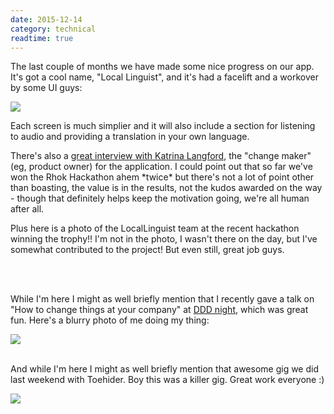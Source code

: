 ```yaml
---
date: 2015-12-14
category: technical
readtime: true
---
```

<p>The last couple of months we have made some nice progress on our app. It's got a cool name, "Local Linguist", and it's had a facelift and a workover by some UI guys:</p>
<img src="https://static.lachlanbarclay.net/pics/locallinguist.png" class="img-responsive" />
<p>
 Each screen is much simplier and it will also include a section for listening to audio and providing a translation in your own language.
</p>
<p>There's also a <a href="https://www.rhokaustralia.org/rhok-stories/2015/11/18/what-its-like-to-be-a-rhok-changemaker">great interview with Katrina Langford</a>, the "change maker" (eg, product owner) for the application. I could point out that so far we've won the Rhok Hackathon ahem *twice* but there's not a lot of point other than boasting, the value is in the results, not the kudos awarded on the way - though that definitely helps keep the motivation going, we're all human after all. </p>
<p>Plus here is a photo of the LocalLinguist team at the recent hackathon winning the trophy!! I'm not in the photo, I wasn't there on the day, but I've somewhat contributed to the project! But even still, great job guys.</p>
<br /><br />
<p>While I'm here I might as well briefly mention that I recently gave a talk on "How to change things at your company" at <a href="http://dddbynight.dddmelbourne.com/">DDD night</a>, which was great fun. Here's a blurry photo of me doing my thing:</p>
<img src="https://static.lachlanbarclay.net/pics/ddd_conference.jpg" class="img-responsive" />
<br /><br />
<p>And while I'm here I might as well briefly mention that awesome gig we did last weekend with Toehider. Boy this was a killer gig. Great work everyone :)</p>
<img src="https://static.lachlanbarclay.net/pics/toehider.jpg" class="img-responsive" />